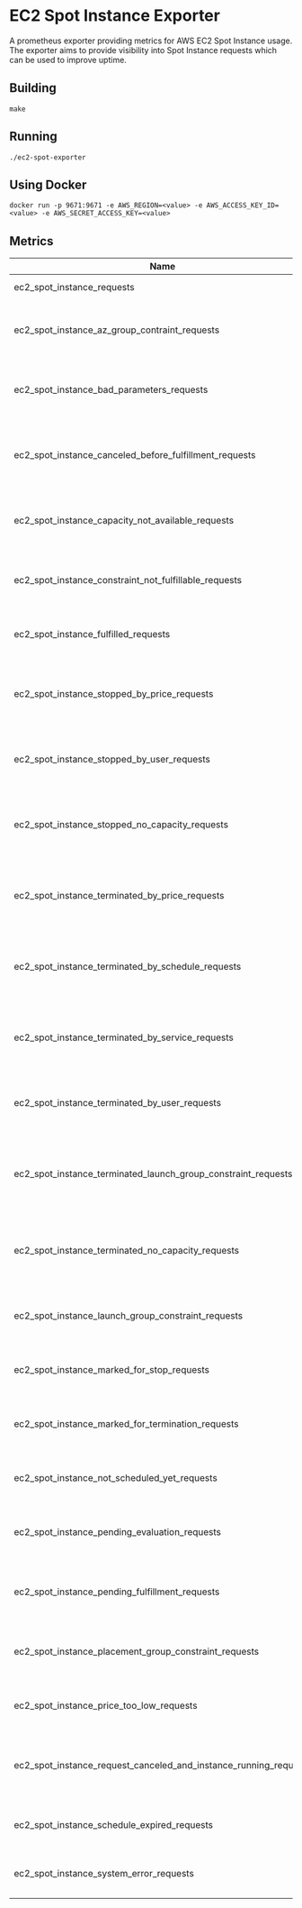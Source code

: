 # EC2 Spot Instance Exporter
A prometheus exporter providing metrics for AWS EC2 Spot Instance usage. The exporter aims to provide visibility into Spot Instance requests which can be used to improve uptime.

## Building
```
make
```
## Running
```
./ec2-spot-exporter
```
## Using Docker
```
docker run -p 9671:9671 -e AWS_REGION=<value> -e AWS_ACCESS_KEY_ID=<value> -e AWS_SECRET_ACCESS_KEY=<value>
```
## Metrics
| Name | Description |
| ---- | ---- |
| ec2_spot_instance_requests | Spot instance requests count |
| ec2_spot_instance_az_group_contraint_requests | Spot instance requests with az-group-constraint status count |
| ec2_spot_instance_bad_parameters_requests | Spot instance requests with az-group-constraint status count |
| ec2_spot_instance_canceled_before_fulfillment_requests | Spot instance requests with canceled-before-fulfillment status count |
| ec2_spot_instance_capacity_not_available_requests | Spot instance requests with capacity-not-available status count |
| ec2_spot_instance_constraint_not_fulfillable_requests | Spot instance requests with constraint-not-fulfillable status count |
| ec2_spot_instance_fulfilled_requests | Spot instance requests with fulfilled status count |
| ec2_spot_instance_stopped_by_price_requests | Spot instance requests with instance-stopped-by-price status count |
| ec2_spot_instance_stopped_by_user_requests | Spot instance requests with instance-stopped-by-user status count |
| ec2_spot_instance_stopped_no_capacity_requests | Spot instance requests with instance-stopped-no-capacity status count |
| ec2_spot_instance_terminated_by_price_requests | Spot instance requests with instance-terminated-by-price status count |
| ec2_spot_instance_terminated_by_schedule_requests | Spot instance requests with instance-terminated-by-schedule status count |
| ec2_spot_instance_terminated_by_service_requests | Spot instance requests with instance-terminated-by-service status count |
| ec2_spot_instance_terminated_by_user_requests | Spot instance requests with instance-terminated-by-user status count |
| ec2_spot_instance_terminated_launch_group_constraint_requests | Spot instance requests with instance-terminated-launch-group-constraint status count |
| ec2_spot_instance_terminated_no_capacity_requests | Spot instance requests with instance-terminated-no-capacity status count |
| ec2_spot_instance_launch_group_constraint_requests | Spot instance requests with launch-group-constraint status count |
| ec2_spot_instance_marked_for_stop_requests | Spot instance requests with marked-for-stop status count |
| ec2_spot_instance_marked_for_termination_requests | Spot instance requests with marked-for-termination status count |
| ec2_spot_instance_not_scheduled_yet_requests | Spot instance requests with not-scheduled-yet status count |
| ec2_spot_instance_pending_evaluation_requests | Spot instance requests with pending-evaluation status count |
| ec2_spot_instance_pending_fulfillment_requests | Spot instance requests with pending-fulfillment status count |
| ec2_spot_instance_placement_group_constraint_requests | Spot instance requests with placement-group-constraint status count |
| ec2_spot_instance_price_too_low_requests | Spot instance requests with price-too-low status count |
| ec2_spot_instance_request_canceled_and_instance_running_requests | Spot instance requests with request-canceled-and-instance-running status count |
| ec2_spot_instance_schedule_expired_requests | Spot instance requests with schedule_expired status count |
| ec2_spot_instance_system_error_requests | Spot instance requests with system-error status count |